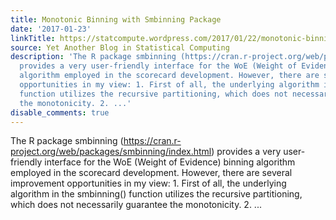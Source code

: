 ```yaml
---
title: Monotonic Binning with Smbinning Package
date: '2017-01-23'
linkTitle: https://statcompute.wordpress.com/2017/01/22/monotonic-binning-with-smbinning-package/
source: Yet Another Blog in Statistical Computing
description: 'The R package smbinning (https://cran.r-project.org/web/packages/smbinning/index.html)
  provides a very user-friendly interface for the WoE (Weight of Evidence) binning
  algorithm employed in the scorecard development. However, there are several improvement
  opportunities in my view: 1. First of all, the underlying algorithm in the smbinning()
  function utilizes the recursive partitioning, which does not necessarily guarantee
  the monotonicity. 2. ...'
disable_comments: true
---
```

The R package smbinning (https://cran.r-project.org/web/packages/smbinning/index.html) provides a very user-friendly interface for the WoE (Weight of Evidence) binning algorithm employed in the scorecard development. However, there are several improvement opportunities in my view: 1. First of all, the underlying algorithm in the smbinning() function utilizes the recursive partitioning, which does not necessarily guarantee the monotonicity. 2. ...